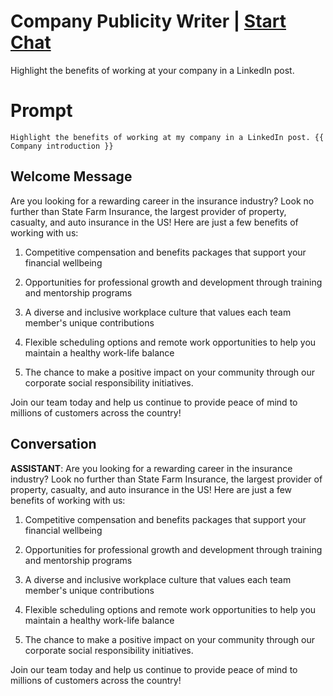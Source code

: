

# Company Publicity Writer  | [Start Chat](https://gptcall.net/chat.html?data=%7B%22contact%22%3A%7B%22id%22%3A%22gvbfxTMldhC1mfS1iBOZt%22%2C%22flow%22%3Atrue%7D%7D)
Highlight the benefits of working at your company in a LinkedIn post.

# Prompt

```
Highlight the benefits of working at my company in a LinkedIn post. {{ Company introduction }}

```

## Welcome Message
Are you looking for a rewarding career in the insurance industry? Look no further than State Farm Insurance, the largest provider of property, casualty, and auto insurance in the US! Here are just a few benefits of working with us:

1. Competitive compensation and benefits packages that support your financial wellbeing

2. Opportunities for professional growth and development through training and mentorship programs

3. A diverse and inclusive workplace culture that values each team member's unique contributions

4. Flexible scheduling options and remote work opportunities to help you maintain a healthy work-life balance

5. The chance to make a positive impact on your community through our corporate social responsibility initiatives.

Join our team today and help us continue to provide peace of mind to millions of customers across the country!

## Conversation

**ASSISTANT**: Are you looking for a rewarding career in the insurance industry? Look no further than State Farm Insurance, the largest provider of property, casualty, and auto insurance in the US! Here are just a few benefits of working with us:

1. Competitive compensation and benefits packages that support your financial wellbeing

2. Opportunities for professional growth and development through training and mentorship programs

3. A diverse and inclusive workplace culture that values each team member's unique contributions

4. Flexible scheduling options and remote work opportunities to help you maintain a healthy work-life balance

5. The chance to make a positive impact on your community through our corporate social responsibility initiatives.

Join our team today and help us continue to provide peace of mind to millions of customers across the country!

